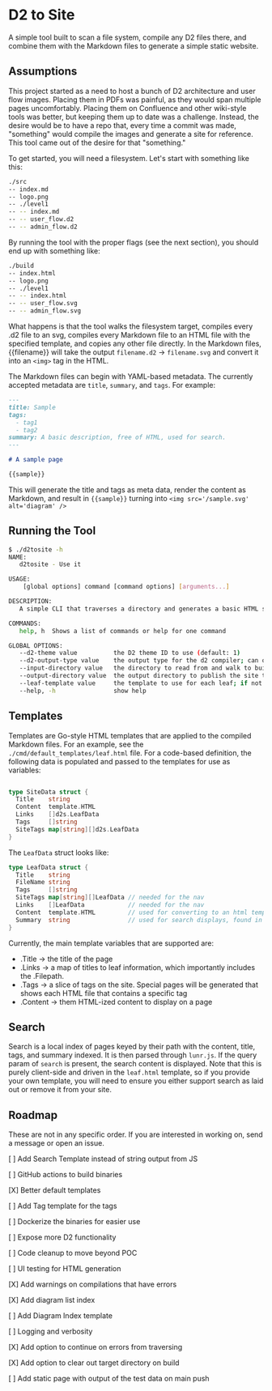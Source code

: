 # D2 to Site

A simple tool built to scan a file system, compile any D2 files there, and combine them with the Markdown files to generate a simple static website.

## Assumptions

This project started as a need to host a bunch of D2 architecture and user flow images. Placing them in PDFs was painful, as they would span multiple pages uncomfortably. Placing them on Confluence and other wiki-style tools was better, but keeping them up to date was a challenge. Instead, the desire would be to have a repo that, every time a commit was made, "something" would compile the images and generate a site for reference. This tool came out of the desire for that "something."

To get started, you will need a filesystem. Let's start with something like this:

```bash
./src
-- index.md
-- logo.png
-- ./level1
-- -- index.md
-- -- user_flow.d2
-- -- admin_flow.d2
```

By running the tool with the proper flags (see the next section), you should end up with something like:

```bash
./build
-- index.html
-- logo.png
-- ./level1
-- -- index.html
-- -- user_flow.svg
-- -- admin_flow.svg
```

What happens is that the tool walks the filesystem target, compiles every .d2 file to an svg, compiles every Markdown file to an HTML file with the specified template, and copies any other file directly. In the Markdown files, {{filename}} will take the output `filename.d2` -> `filename.svg` and convert it into an `<img>` tag in the HTML.

The Markdown files can begin with YAML-based metadata. The currently accepted metadata are `title`, `summary`, and `tags`. For example:

```markdown
---
title: Sample
tags:
  - tag1
  - tag2
summary: A basic description, free of HTML, used for search.
---

# A sample page

{{sample}}

```

This will generate the title and tags as meta data, render the content as Markdown, and result in `{{sample}}` turning into `<img src='/sample.svg' alt='diagram' />`

## Running the Tool

```bash
$ ./d2tosite -h
NAME:
   d2tosite - Use it

USAGE:
    [global options] command [command options] [arguments...]

DESCRIPTION:
   A simple CLI that traverses a directory and generates a basic HTML site from Markdown and D2 files

COMMANDS:
   help, h  Shows a list of commands or help for one command

GLOBAL OPTIONS:
   --d2-theme value          the D2 theme ID to use (default: 1)
   --d2-output-type value    the output type for the d2 compiler; can only be svg at this time and is otherwise ignored (default: "svg")
   --input-directory value   the directory to read from and walk to build the site (default: "./src")
   --output-directory value  the output directory to publish the site to (default: "./build")
   --leaf-template value     the template to use for each leaf; if not provided it will use the included default (default: "./default_templates/leaf.html")
   --help, -h                show help
```

## Templates

Templates are Go-style HTML templates that are applied to the compiled Markdown files. For an example, see the `./cmd/default_templates/leaf.html` file. For a code-based definition, the following data is populated and passed to the templates for use as variables:

```go

type SiteData struct {
  Title    string
  Content  template.HTML
  Links    []d2s.LeafData
  Tags     []string
  SiteTags map[string][]d2s.LeafData
}
```

The `LeafData` struct looks like:

```go
type LeafData struct {
  Title    string
  FileName string
  Tags     []string
  SiteTags map[string][]LeafData // needed for the nav
  Links    []LeafData            // needed for the nav
  Content  template.HTML         // used for converting to an html template
  Summary  string                // used for search displays, found in the meta
}
```

Currently, the main template variables that are supported are:

- .Title -> the title of the page
- .Links -> a map of titles to leaf information, which importantly includes the .Filepath.
- .Tags -> a slice of tags on the site. Special pages will be generated that shows each HTML file that contains a specific tag
- .Content -> them HTML-ized content to display on a page

## Search

Search is a local index of pages keyed by their path with the content, title, tags, and summary indexed. It is then parsed through `lunr.js`. If the query param of `search` is present, the search content is displayed. Note that this is purely client-side and driven in the `leaf.html` template, so if you provide your own template, you will need to ensure you either support search as laid out or remove it from your site.

## Roadmap

These are not in any specific order. If you are interested in working on, send a message or open an issue.

[ ] Add Search Template instead of string output from JS

[ ] GitHub actions to build binaries

[X] Better default templates

[ ] Add Tag template for the tags

[ ] Dockerize the binaries for easier use

[ ] Expose more D2 functionality

[ ] Code cleanup to move beyond POC

[ ] UI testing for HTML generation

[X] Add warnings on compilations that have errors

[X] Add diagram list index

[ ] Add Diagram Index template

[ ] Logging and verbosity

[X] Add option to continue on errors from traversing

[X] Add option to clear out target directory on build

[ ] Add static page with output of the test data on main push

